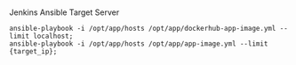 ### 
Jenkins
Ansible
Target Server 

```
ansible-playbook -i /opt/app/hosts /opt/app/dockerhub-app-image.yml --limit localhost;
ansible-playbook -i /opt/app/hosts /opt/app/app-image.yml --limit {target_ip};
```